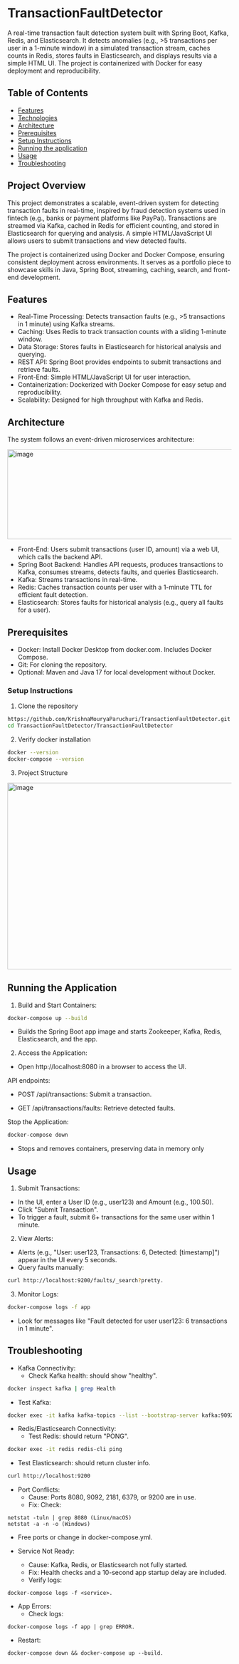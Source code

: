 # TransactionFaultDetector
A real-time transaction fault detection system built with Spring Boot, Kafka, Redis, and Elasticsearch. It detects anomalies (e.g., >5 transactions per user in a 1-minute window) in a simulated transaction stream, caches counts in Redis, stores faults in Elasticsearch, and displays results via a simple HTML UI. The project is containerized with Docker for easy deployment and reproducibility.

## Table of Contents
- [Features](#Features)
- [Technologies](#Technologies)
- [Architecture](#Architecture)
- [Prerequisites](#Prerequisites)
- [Setup Instructions](#Setup_Instructions)
- [Running the application](#Running_the_application)
- [Usage](#Usage)
- [Troubleshooting](#Troubleshooting)

## Project Overview

This project demonstrates a scalable, event-driven system for detecting transaction faults in real-time, inspired by fraud detection systems used in fintech (e.g., banks or payment platforms like PayPal). Transactions are streamed via Kafka, cached in Redis for efficient counting, and stored in Elasticsearch for querying and analysis. A simple HTML/JavaScript UI allows users to submit transactions and view detected faults.

The project is containerized using Docker and Docker Compose, ensuring consistent deployment across environments. It serves as a portfolio piece to showcase skills in Java, Spring Boot, streaming, caching, search, and front-end development.

## Features

- Real-Time Processing: Detects transaction faults (e.g., >5 transactions in 1 minute) using Kafka streams.
- Caching: Uses Redis to track transaction counts with a sliding 1-minute window.
- Data Storage: Stores faults in Elasticsearch for historical analysis and querying.
- REST API: Spring Boot provides endpoints to submit transactions and retrieve faults.
- Front-End: Simple HTML/JavaScript UI for user interaction.
- Containerization: Dockerized with Docker Compose for easy setup and reproducibility.
- Scalability: Designed for high throughput with Kafka and Redis.

## Architecture

The system follows an event-driven microservices architecture:

<img width="898" height="202" alt="image" src="https://github.com/user-attachments/assets/6b2af7b1-4d11-4218-b886-2f79c13f2b06" />

- Front-End: Users submit transactions (user ID, amount) via a web UI, which calls the backend API.
- Spring Boot Backend: Handles API requests, produces transactions to Kafka, consumes streams, detects faults, and queries Elasticsearch.
- Kafka: Streams transactions in real-time.
- Redis: Caches transaction counts per user with a 1-minute TTL for efficient fault detection.
- Elasticsearch: Stores faults for historical analysis (e.g., query all faults for a user).

## Prerequisites

- Docker: Install Docker Desktop from docker.com. Includes Docker Compose.
- Git: For cloning the repository.
- Optional: Maven and Java 17 for local development without Docker.

### Setup Instructions

1. Clone the repository

```bash
https://github.com/KrishnaMouryaParuchuri/TransactionFaultDetector.git
cd TransactionFaultDetector/TransactionFaultDetector
```

2. Verify docker installation

```bash
docker --version
docker-compose --version
```

3. Project Structure

<img width="667" height="419" alt="image" src="https://github.com/user-attachments/assets/13fc0d35-1d69-40ed-9a03-eb1502166c41" />

## Running the Application

1. Build and Start Containers:

```bash
docker-compose up --build
```

  - Builds the Spring Boot app image and starts Zookeeper, Kafka, Redis, Elasticsearch, and the app.

2. Access the Application:

  - Open http://localhost:8080 in a browser to access the UI.

API endpoints:

- POST /api/transactions: Submit a transaction.

- GET /api/transactions/faults: Retrieve detected faults.

Stop the Application:

```bash
docker-compose down
```

- Stops and removes containers, preserving data in memory only 

## Usage

1. Submit Transactions:

  - In the UI, enter a User ID (e.g., user123) and Amount (e.g., 100.50).
  - Click "Submit Transaction".
  - To trigger a fault, submit 6+ transactions for the same user within 1 minute.

2. View Alerts:

  - Alerts (e.g., "User: user123, Transactions: 6, Detected: [timestamp]") appear in the UI every 5 seconds.
  - Query faults manually:

```bash
curl http://localhost:9200/faults/_search?pretty.
```
3. Monitor Logs:

```bash
docker-compose logs -f app
```
  - Look for messages like "Fault detected for user user123: 6 transactions in 1 minute".

## Troubleshooting

- Kafka Connectivity:
  - Check Kafka health: should show "healthy".
```bash
docker inspect kafka | grep Health
```

  - Test Kafka:
```bash
docker exec -it kafka kafka-topics --list --bootstrap-server kafka:9092.
```

- Redis/Elasticsearch Connectivity:
  - Test Redis: should return "PONG".
```bash
docker exec -it redis redis-cli ping
```
  - Test Elasticsearch: should return cluster info.
```bash
curl http://localhost:9200
```

- Port Conflicts:
  - Cause: Ports 8080, 9092, 2181, 6379, or 9200 are in use.
  - Fix: Check:
```
netstat -tuln | grep 8080 (Linux/macOS)
netstat -a -n -o (Windows)
```
  - Free ports or change in docker-compose.yml.

- Service Not Ready:
  - Cause: Kafka, Redis, or Elasticsearch not fully started.
  - Fix: Health checks and a 10-second app startup delay are included.
  - Verify logs:
```
docker-compose logs -f <service>.
```

- App Errors:
  - Check logs: 
```
docker-compose logs -f app | grep ERROR.
```
  - Restart:
```
docker-compose down && docker-compose up --build.
```
